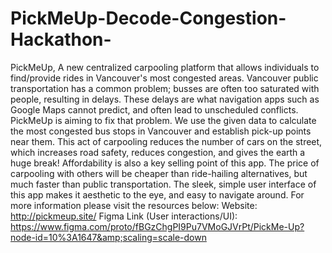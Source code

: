 # PickMeUp-Decode-Congestion-Hackathon-
PickMeUp, A new centralized carpooling platform that allows individuals to find/provide rides in Vancouver's most congested areas.  Vancouver public transportation has a common problem; busses are often too saturated with people, resulting in delays. These delays are what navigation apps such as Google Maps cannot predict, and often lead to unscheduled conflicts.   PickMeUp is aiming to fix that problem. We use the given data to calculate the most congested bus stops in Vancouver and establish pick-up points near them. This act of carpooling reduces the number of cars on the street, which increases road safety, reduces congestion, and gives the earth a huge break!  Affordability is also a key selling point of this app. The price of carpooling with others will be cheaper than ride-hailing alternatives, but much faster than public transportation.  The sleek, simple user interface of this app makes it aesthetic to the eye, and easy to navigate around.   For more information please visit the resources below: Website: http://pickmeup.site/  Figma Link (User interactions/UI): https://www.figma.com/proto/fBGzChgPI9Pu7VMoGJVrPt/PickMe-Up?node-id=10%3A1647&amp;scaling=scale-down
